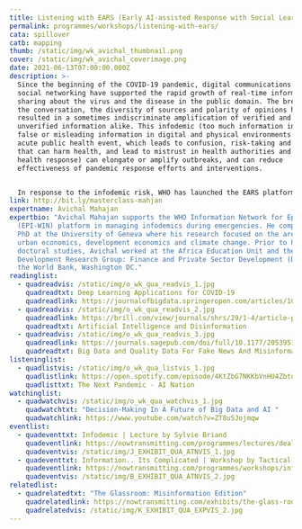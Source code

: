 ```yaml
---
title: Listening with EARS (Early AI-assisted Response with Social Learning)
permalink: programmes/workshops/listening-with-ears/
cata: spillover
catb: mapping
thumb: /static/img/wk_avichal_thumbnail.png
cover: /static/img/wk_avichal_coverimage.png
date: 2021-06-13T07:00:00.000Z
description: >-
  Since the beginning of the COVID-19 pandemic, digital communications and
  social networking have supported the rapid growth of real-time information
  sharing about the virus and the disease in the public domain. The breadth of
  the conversation, the diversity of sources and polarity of opinions have
  resulted in a sometimes indiscriminate amplification of verified and
  unverified information alike. This infodemic (too much information including
  false or misleading information in digital and physical environments during an
  acute public health event, which leads to confusion, risk-taking and behaviors
  that can harm health, and lead to mistrust in health authorities and public
  health response) can elongate or amplify outbreaks, and can reduce
  effectiveness of pandemic response efforts and interventions.


  In response to the infodemic risk, WHO has launched the EARS platform (Early AI-assisted Response with Social Listening), which shows real-time information about how people are talking about COVID-19 online. This information is intended to serve health information professionals to understand narratives and needs of the general public, in order to inform policy or communications decisions. In this Masterclass, you will learn about the data and analytics technologies behind EARS.
link: http://bit.ly/masterclass-mahjan
expertname: Avichal Mahajan
expertbio: "Avichal Mahajan supports the WHO Information Network for Epidemics
  (EPI-WIN) platform in managing infodemics during emergencies. He completed his
  PhD at the University of Geneva where his research focused on the areas of
  urban economics, development economics and climate change. Prior to his
  doctoral studies, Avichal worked at the Africa Education Unit and the
  Development Research Group: Finance and Private Sector Development (DECFP) at
  the World Bank, Washington DC."
readinglist:
  - quadreadvis: /static/img/o_wk_qua_readvis_1.jpg
    quadreadtxt: Deep Learning Applications for COVID-19
    quadreadlink: https://journalofbigdata.springeropen.com/articles/10.1186/s40537-020-00392-9
  - quadreadvis: /static/img/o_wk_qua_readvis_2.jpg
    quadreadlink: https://brill.com/view/journals/shrs/29/1-4/article-p55_55.xml
    quadreadtxt: Artificial Intelligence and Disinformation
  - quadreadvis: /static/img/o_wk_qua_readvis_3.jpg
    quadreadlink: https://journals.sagepub.com/doi/full/10.1177/2053951719843310
    quadreadtxt: Big Data and Quality Data For Fake News And Misinformation Detection
listeninglist:
  - quadlistvis: /static/img/o_wk_qua_listvis_1.jpg
    quadlistlink: https://open.spotify.com/episode/4KtZbG7NKKbVnHU4Zbtdel
    quadlisttxt: The Next Pandemic - AI Nation
watchinglist:
  - quadwatchvis: /static/img/o_wk_qua_watchvis_1.jpg
    quadwatchtxt: "Decision-Making In A Future of Big Data and AI "
    quadwatchlink: https://www.youtube.com/watch?v=ZT8uSJojmqw
eventlist:
  - quadeventtxt: Infodemic | Lecture by Sylvie Briand
    quadeventlink: https://nowtransmitting.com/programmes/lectures/dealing-with-the-infodemic/
    quadeventvis: /static/img/J_EXHIBIT_QUA_ATNVIS_1.jpg
  - quadeventtxt: Information.. Its Complicated | Workshop by Tactical Tech
    quadeventlink: https://nowtransmitting.com/programmes/workshops/information-its-complicated/
    quadeventvis: /static/img/B_EXHIBIT_QUA_ATNVIS_2.jpg
relatedlist:
  - quadrelatedtxt: "The Glassroom: Misinformation Edition"
    quadrelatedlink: https://nowtransmitting.com/exhibits/the-glass-room/
    quadrelatedvis: /static/img/K_EXHIBIT_QUA_EXPVIS_2.jpg
---
```

